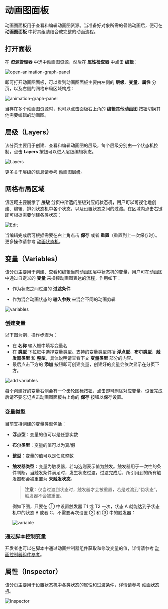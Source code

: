 # 动画图面板

动画图面板用于查看和编辑动画图资源。当准备好对象所需的骨骼动画后，便可在 **动画图面板** 中将其组装结合成完整的动画流程。

## 打开面板

在 **资源管理器** 中选中动画图资源，然后在 **属性检查器** 中点击 **编辑**：

![open-animation-graph-panel](animation-graph-panel/open-animation-graph-panel.png)

即可打开动画图面板，可以看到动画图面板主要由左侧的 **层级**、**变量**、**属性** 分页，以及右侧的网格布局区域构成：

![animation-graph-panel](animation-graph-panel/animation-graph-panel.png)

当存在多个动画图资源时，也可以点击面板右上角的 **编辑其他动画图** 按钮切换其他需要编辑的动画图。

## 层级（Layers）

该分页主要用于创建、查看和编辑动画图的层级，每个层级分别由一个状态机控制，点击 **Layers** 按钮可以进入层级编辑状态。

![Layers](animation-graph-panel/layers.png)

更多关于层级的信息请参考 [动画图层级](animation-graph-layer.md)。

## 网格布局区域

该区域主要展示了 **层级** 分页中所选的层级对应的状态机，用户可以可视化地创建、编辑、排列状态机中各个状态，以及设置状态之间的过渡。在区域内点击右键即可根据需要创建各类状态：

![Edit](animation-graph-panel/edit.png)

当编辑完成后可根据需要在右上角点击 **保存** 或者 **重置**（重置到上一次保存时）。更多操作请参考 [动画状态机](animation-graph-basics.md)。

## 变量（Variables）

该分页主要用于创建、查看和编辑当前动画图层中状态机的变量，用户可在动画图中通过自定义的 **变量** 来操控动画图表达的流程，作用如下：

- 作为状态之间过渡的 **过渡条件**

- 作为混合动画状态的 **输入参数** 来混合不同的动画剪辑

![variables](animation-graph-panel/variables.png)

### 创建变量

以下图为例，操作步骤为：
- 在 **名称** 输入框中填写变量名
- 在 **类型** 下拉框中选择变量类型。支持的变量类型包括 **浮点型**、**布尔类型**、**触发器类型** 和 **整型**，具体说明请查看下文 **变量类型** 部分的内容。
- 最后点击下方的 **添加** 按钮即可创建变量，创建好的变量会依次显示在分页下方。

![add variables](animation-graph-panel/add-variables.png)

每个创建好的变量右侧会有一个齿轮图标按钮，点击即可删除对应变量。设置完成后请不要忘记点击动画图面板右上角的 **保存** 按钮以保存设置。

### 变量类型

目前支持创建的变量类型包括：

- **浮点型**：变量的值可以是任意实数

- **布尔类型**：变量的值可以为真/假

- **整型**：变量的值可以是任意整数

- **触发器类型**：变量为触发器，若勾选则表示值为触发。触发器用于一次性的条件判断，当触发条件满足时，发生状态过渡，过渡完成后，所引用到的所有触发器都会被重置为 **未触发状态**。

  > **注意**：仅当过渡到状态时，触发器才会被重置，若是过渡到“伪状态”，触发器不会被重置。

  例如下图，只要在 ① 中设置触发器 T1 或 T2 一次，状态 A 就能达到子状态机中的状态 B 或者 C，不需要再次设置 ② 和 ③ 中的触发器：

  ![variable](animation-graph-panel/variable-eg.png)

  <!--
  这些图都是用 ProcessOn 进行编辑的，源文件以 POS 格式保存在 zh/animation/marionette 目录下，可将其导入到 ProcessOn 再次编辑。
  -->

### 通过脚本控制变量

开发者也可以在脚本中通过动画控制器组件获取和修改变量的值，详情请参考 [动画控制器组件参考](animation-controller.md)。

## 属性（Inspector）

该分页主要用于设置状态机中各类状态的属性和过渡条件，详情请参考 [动画状态机](animation-graph-basics.md)。

![Inspector](animation-graph-panel/inspector.png)
